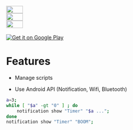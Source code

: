 

<br />
<div style="display: flex;flex-direction: column;">
 <img src="https://raw.githubusercontent.com/ReleaseStandard/ScriptManagerFree/master/fastlane/metadata/android/en-US/images/phoneScreenshots/1.jpg" width="30%" />
 <img src="https://raw.githubusercontent.com/ReleaseStandard/ScriptManagerFree/master/fastlane/metadata/android/en-US/images/phoneScreenshots/2.jpg" width="30%" />
 <img src="https://raw.githubusercontent.com/ReleaseStandard/ScriptManagerFree/master/fastlane/metadata/android/en-US/images/phoneScreenshots/3.jpg" width="30%" />
</div>
<br />
<a href='https://play.google.com/store/apps/details?id=com.releasestandard.scriptmanagerpro.free&pcampaignid=pcampaignidMKT-Other-global-all-co-prtnr-py-PartBadge-Mar2515-1'><img alt='Get it on Google Play' src='https://play.google.com/intl/en_us/badges/static/images/badges/en_badge_web_generic.png'/></a>

# Features
- Manage scripts  

- Use Android API (Notification, Wifi, Bluetooth)  

```bash
a=3;
while [ "$a" -gt "0" ] ; do
	notification show "Timer" "$a ...";
done
notification show "Timer" "BOOM";
```
